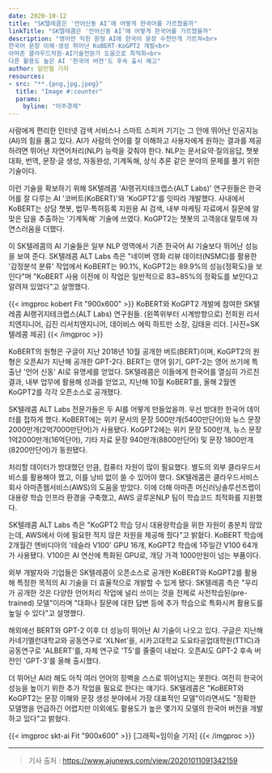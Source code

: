 ```yaml
---
date: 2020-10-12
title: "SK텔레콤은 '언어신동 AI’에 어떻게 한국어를 가르쳤을까"
linkTitle: "SK텔레콤은 '언어신동 AI’에 어떻게 한국어를 가르쳤을까"
description: "영어만 익힌 원형 AI에 한국어 문장 수천만개 가르쳐<br>
한국어 문장 이해·생성 뛰어난 KoBERT·KoGPT2 개발<br>
아마존 클라우드자원·AI기술전문가 도움으로 최적화<br>
다른 활용도 높은 AI '한국어 버전'도 후속 출시 예고"
author: 임민철 기자
resources:
- src: "**.{png,jpg,jpeg}"
  title: "Image #:counter"
  params:
    byline: "아주경제"
---
```


사람에게 편리한 인터넷 검색 서비스나 스마트 스피커 기기는 그 안에 뛰어난 인공지능(AI)의 힘을 품고 있다. AI가 사람의 언어를 잘 이해하고 사용자에게 원하는 결과를 제공하려면 뛰어난 자연어처리(NLP) 능력을 갖춰야 한다. NLP는 문서요약·질의응답, 챗봇 대화, 번역, 문장·글 생성, 자동완성, 기계독해, 상식 추론 같은 분야의 문제를 풀기 위한 기술이다.

이런 기술을 확보하기 위해 SK텔레콤 'AI랭귀지테크랩스(ALT Labs)' 연구원들은 한국어를 잘 다루는 AI '코버트(KoBERT)'와 'KoGPT2'를 잇따라 개발했다. 사내에서 KoBERT는 상담 챗봇, 법무·특허등록 지원용 AI 검색, 내부 마케팅 자료에서 질문에 알맞은 답을 추출하는 '기계독해' 기술에 쓰였다. KoGPT2는 챗봇의 고객응대 말투에 자연스러움을 더했다.

이 SK텔레콤의 AI 기술들은 일부 NLP 영역에서 기존 한국어 AI 기술보다 뛰어난 성능을 보여 준다. SK텔레콤 ALT Labs 측은 "네이버 영화 리뷰 데이터(NSMC)를 활용한 '감정분석 분류' 작업에서 KoBERT는 90.1%, KoGPT2는 89.9%의 성능(정확도)을 보인다"며 "KoBERT 사용 이전에 이 작업은 일반적으로 83~85%의 정확도를 보인다고 알려져 있었다"고 설명했다.

{{< imgproc kobert Fit "900x600" >}}
KoBERT와 KoGPT2 개발에 참여한 SK텔레콤 AI랭귀지테크랩스(ALT Labs) 연구원들. (왼쪽위부터 시계방향으로) 전희원 리서치엔지니어, 김진 리서치엔지니어, 데이비스 에릭 하트만 소장, 김태윤 리더. [사진=SK텔레콤 제공]
{{< /imgproc >}}

KoBERT의 원형은 구글이 지난 2018년 10월 공개한 버트(BERT)이며, KoGPT2의 원형은 오픈AI가 지난해 공개한 GPT-2다. BERT는 영어 읽기, GPT-2는 영어 쓰기에 특출난 '언어 신동' AI로 유명세를 얻었다. SK텔레콤은 이들에게 한국어를 열심히 가르친 결과, 내부 업무에 활용해 성과를 얻었고, 지난해 10월 KoBERT를, 올해 2월엔 KoGPT2를 각각 오픈소스로 공개했다.

SK텔레콤 ALT Labs 전문가들은 두 AI를 어떻게 만들었을까. 우선 방대한 한국어 데이터를 접하게 했다. KoBERT에는 위키 문서의 문장 500만개(5400만단어)와 뉴스 문장 2000만개(2억7000만단어)가 사용됐다. KoGPT2에는 위키 문장 500만개, 뉴스 문장 1억2000만개(16억단어), 기타 자료 문장 940만개(8800만단어) 및 문장 1800만개(8200만단어)가 동원됐다.

처리할 데이터가 방대했던 만큼, 컴퓨터 자원이 많이 필요했다. 별도의 외부 클라우드서비스를 활용해야 했고, 이를 낭비 없이 쓸 수 있어야 했다. SK텔레콤은 클라우드서비스 회사 아마존웹서비스(AWS)의 도움을 받았다. 이에 더해 아마존 머신러닝솔루션즈랩이 대용량 학습 인프라 환경을 구축했고, AWS 글루온NLP 팀이 학습코드 최적화를 지원했다.

SK텔레콤 ALT Labs 측은 "KoGPT2 학습 당시 대용량학습을 위한 자원이 충분치 않았는데, AWS에서 이에 필요한 적지 않은 자원을 제공해 줬다"고 밝혔다. KoBERT 학습에 2개월간 엔비디아의 '테슬라 V100' GPU 16개, KoGPT2 학습에 1주일간 V100 64개가 사용됐다. V100은 AI 연산에 특화된 GPU로, 개당 가격 1000만원이 넘는 부품이다.

외부 개발자와 기업들은 SK텔레콤이 오픈소스로 공개한 KoBERT와 KoGPT2를 활용해 특정한 목적의 AI 기술을 더 효율적으로 개발할 수 있게 됐다. SK텔레콤 측은 "우리가 공개한 것은 다양한 언어처리 작업에 널리 쓰이는 것을 전제로 사전학습된(pre-trained) 모델"이라며 "대화나 질문에 대한 답변 등에 추가 학습으로 특화시켜 활용도를 높일 수 있다"고 설명했다.

해외에선 BERT와 GPT-2 이후 더 성능이 뛰어난 AI 기술이 나오고 있다. 구글은 지난해 카네기멜런대학교와 공동연구로 'XLNet'을, 시카고대학교 도요타공업대학원(TTIC)과 공동연구로 'ALBERT'를, 자체 연구로 'T5'를 줄줄이 내놨다. 오픈AI도 GPT-2 후속 버전인 'GPT-3'를 올해 출시했다.

더 뛰어난 AI라 해도 아직 여러 언어의 장벽을 스스로 뛰어넘지는 못한다. 여전히 한국어 성능을 높이기 위한 추가 작업을 필요로 한다는 얘기다. SK텔레콤은 "KoBERT와 KoGPT2는 문장 이해와 문장 생성 분야에서 가장 대표적인 모델"이라면서도 "정확한 모델명을 언급하긴 어렵지만 이외에도 활용도가 높은 몇가지 모델의 한국어 버전을 개발하고 있다"고 밝혔다.


{{< imgproc skt-ai Fit "900x600" >}}
[그래픽=임이슬 기자]
{{< /imgproc >}}

---
> 기사 출처 : https://www.ajunews.com/view/20201011091342159
